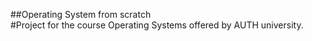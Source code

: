 ##Operating System from scratch<br>
#Project for the course Operating Systems offered by AUTH university.


